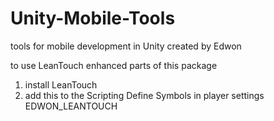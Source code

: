 # Unity-Mobile-Tools

tools for mobile development in Unity created by Edwon

to use LeanTouch enhanced parts of this package

1. install LeanTouch
2. add this to the Scripting Define Symbols in player settings EDWON_LEANTOUCH
